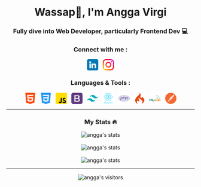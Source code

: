 <h1 align="center">Wassap🤟, I'm Angga Virgi</h1>
<h3 align="center">Fully dive into Web Developer, particularly Frontend Dev 💻</h3>
<h3 align="center">Connect with me :</h3>
<p align="center">
  <a href="https://www.linkedin.com/in/dwianggavirgi/" target="blank"><img align="center" src="./img/linkedin.png" alt="linkedin" width="30" height="30" /></a>
  &nbsp;
  <a href="https://www.instagram.com/" target="blank"><img align="center" src="./img/instagram.png" alt="instagram" width="30" height="30" /></a>
</p>

<h3 align="center">Languages & Tools :</h3>
<p align="center">
  <a href="https://developer.mozilla.org/en-US/docs/Web/HTML" target="blank"><img align="center" src="./img/html.png" alt="html" width="30" height="30" /></a>
  &nbsp;
  <a href="https://developer.mozilla.org/en-US/docs/Web/CSS" target="blank"><img align="center" src="./img/css.png" alt="css" width="30" height="30" /></a>
  &nbsp;
  <a href="https://developer.mozilla.org/en-US/docs/Web/JavaScript" target="blank"><img align="center" src="./img/js.png" alt="js" width="30" height="30" /></a>
  &nbsp;
  <a href="https://getbootstrap.com/" target="blank"><img align="center" src="./img/bootstrap.png" alt="bootstrap" width="30" height="30" /></a>
  &nbsp;
  <a href="https://tailwindcss.com/" target="blank"><img align="center" src="./img/tailwind.png" alt="tailwind" width="30" height="30" /></a>
  &nbsp;
  <a href="https://react.dev/" target="blank"><img align="center" src="./img/react.png" alt="react" width="30" height="30" /></a>
  &nbsp;
  <a href="https://www.php.net/" target="blank"><img align="center" src="./img/php.png" alt="php" width="30" height="30" /></a>
  &nbsp;
  <a href="https://www.codeigniter.com/" target="blank"><img align="center" src="./img/ci.png" alt="ci" width="30" height="30" /></a>
  &nbsp;
  <a href="https://www.mysql.com/" target="blank"><img align="center" src="./img/mysql.png" alt="mysql" width="30" height="30" /></a>
  &nbsp;
  <a href="https://www.postman.com/" target="blank"><img align="center" src="./img/postman.png" alt="postman" width="30" height="30" /></a>
</p>

---

<h3 align="center">My Stats 🔥</h3>

<div align="center">
  <img src="https://github-readme-stats.vercel.app/api?username=anggavirgi&show_icons=true&theme=radical" alt="angga's stats" />
  <br/><br/>
  <img src="https://streak-stats.demolab.com?user=anggavirgi&theme=radical" alt="angga's stats" />
  <br/><br/>
  <img src="https://github-readme-stats.vercel.app/api/top-langs/?username=anggavirgi&layout=compact&theme=ayu-mirage" alt="angga's stats" />
</div>

---

<div align="center">
  <img src="https://komarev.com/ghpvc/?username=anggavirgi&style=for-the-badge" alt="angga's visitors" />
</div>


